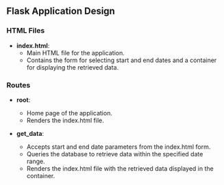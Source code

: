 ## Flask Application Design

### HTML Files

- **index.html**:
   - Main HTML file for the application.
   - Contains the form for selecting start and end dates and a container for displaying the retrieved data.

### Routes

- **root**:
   - Home page of the application.
   - Renders the index.html file.

- **get_data**:
   - Accepts start and end date parameters from the index.html form.
   - Queries the database to retrieve data within the specified date range.
   - Renders the index.html file with the retrieved data displayed in the container.